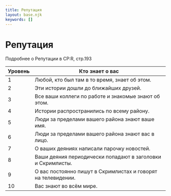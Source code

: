 ```yaml
---
title: Репутация
layout: base.njk
keywords: []
---
```


# Репутация

Подробнее о Репутации в CP:R, стр.193

| Уровень | Кто знает о вас                                               |
|---------|---------------------------------------------------------------|
| 1       | Любой, кто был там в то время, знает об этом.                 |
| 2       | Эти истории дошли до ближайших друзей.                        |
| 3       | Все ваши коллеги по работе и знакомые знают об этом.          |
| 4       | Истории распространились по всему району.                     |
| 5       | Люди за пределами вашего района знают ваше имя.               |
| 6       | Люди за пределами вашего района знают вас в лицо.             |
| 7       | О ваших деяниях написали парочку новостей.                    |
| 8       | Ваши деяния периодически попадают в заголовки и Скримлисты.   |
| 9       | О вас постоянно пишут в Скримлистах и говорят на телевидении. |
| 10      | Вас знают во всём мире.                                       |
